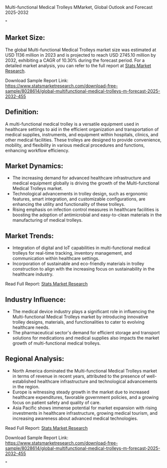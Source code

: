 Multi-functional Medical Trolleys MMarket, Global Outlook and Forecast 2025-2032

"<h2>Market Size:</h2>
<p>The global Multi-functional Medical Trolleys market size was estimated at USD 1136 million in 2023 and is projected to reach USD 2745.10 million by 2032, exhibiting a CAGR of 10.30% during the forecast period. For a detailed market analysis, you can refer to the full report at <a href='https://www.statsmarketresearch.com/global-multifunctional-medical-trolleys-m-forecast-2025-2032-455-8028614'>Stats Market Research</a>.</p>
<p>Download Sample Report Link: <a href='https://www.statsmarketresearch.com/download-free-sample/8028614/global-multifunctional-medical-trolleys-m-forecast-2025-2032-455'>https://www.statsmarketresearch.com/download-free-sample/8028614/global-multifunctional-medical-trolleys-m-forecast-2025-2032-455</a></p>

<h2>Definition:</h2>
<p>A multi-functional medical trolley is a versatile equipment used in healthcare settings to aid in the efficient organization and transportation of medical supplies, instruments, and equipment within hospitals, clinics, and other medical facilities. These trolleys are designed to provide convenience, mobility, and flexibility in various medical procedures and functions, enhancing workflow efficiency.</p>

<h2>Market Dynamics:</h2>
<ul>
<li>The increasing demand for advanced healthcare infrastructure and medical equipment globally is driving the growth of the Multi-functional Medical Trolleys market.</li>
<li>Technological advancements in trolley design, such as ergonomic features, smart integration, and customizable configurations, are enhancing the utility and functionality of these trolleys.</li>
<li>Rising emphasis on infection control measures in healthcare facilities is boosting the adoption of antimicrobial and easy-to-clean materials in the manufacturing of medical trolleys.</li>
</ul>

<h2>Market Trends:</h2>
<ul>
<li>Integration of digital and IoT capabilities in multi-functional medical trolleys for real-time tracking, inventory management, and communication within healthcare settings.</li>
<li>Incorporation of sustainable and eco-friendly materials in trolley construction to align with the increasing focus on sustainability in the healthcare industry.</li>
</ul>
<p>Read Full Report: <a href='https://www.statsmarketresearch.com/global-multifunctional-medical-trolleys-m-forecast-2025-2032-455-8028614'>Stats Market Research</a></p>

<h2>Industry Influence:</h2>
<ul>
<li>The medical device industry plays a significant role in influencing the Multi-functional Medical Trolleys market by introducing innovative trolley designs, materials, and functionalities to cater to evolving healthcare needs.</li>
<li>The pharmaceutical sector's demand for efficient storage and transport solutions for medications and medical supplies also impacts the market growth of multi-functional medical trolleys.</li>
</ul>

<h2>Regional Analysis:</h2>
<ul>
<li>North America dominated the Multi-functional Medical Trolleys market in terms of revenue in recent years, attributed to the presence of well-established healthcare infrastructure and technological advancements in the region.</li>
<li>Europe is witnessing steady growth in the market due to increased healthcare expenditures, favorable government policies, and a growing focus on patient safety and quality of care.</li>
<li>Asia Pacific shows immense potential for market expansion with rising investments in healthcare infrastructure, growing medical tourism, and increasing awareness about advanced medical technologies.</li>
</ul>
<p>Read Full Report: <a href='https://www.statsmarketresearch.com/global-multifunctional-medical-trolleys-m-forecast-2025-2032-455-8028614'>Stats Market Research</a></p>


<p>Download Sample Report Link: <a href='https://www.statsmarketresearch.com/download-free-sample/8028614/global-multifunctional-medical-trolleys-m-forecast-2025-2032-455'>https://www.statsmarketresearch.com/download-free-sample/8028614/global-multifunctional-medical-trolleys-m-forecast-2025-2032-455</a></p>"
